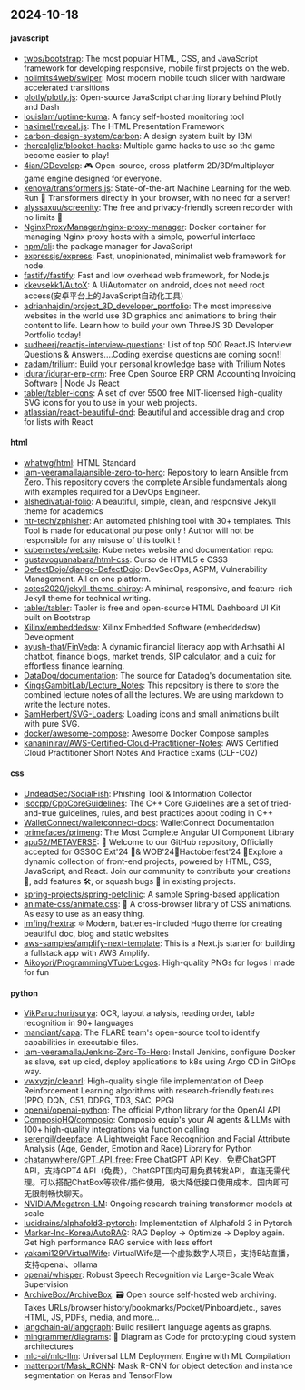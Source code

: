 ## 2024-10-18

#### javascript
* [twbs/bootstrap](https://github.com/twbs/bootstrap): The most popular HTML, CSS, and JavaScript framework for developing responsive, mobile first projects on the web.
* [nolimits4web/swiper](https://github.com/nolimits4web/swiper): Most modern mobile touch slider with hardware accelerated transitions
* [plotly/plotly.js](https://github.com/plotly/plotly.js): Open-source JavaScript charting library behind Plotly and Dash
* [louislam/uptime-kuma](https://github.com/louislam/uptime-kuma): A fancy self-hosted monitoring tool
* [hakimel/reveal.js](https://github.com/hakimel/reveal.js): The HTML Presentation Framework
* [carbon-design-system/carbon](https://github.com/carbon-design-system/carbon): A design system built by IBM
* [therealgliz/blooket-hacks](https://github.com/therealgliz/blooket-hacks): Multiple game hacks to use so the game become easier to play!
* [4ian/GDevelop](https://github.com/4ian/GDevelop): 🎮 Open-source, cross-platform 2D/3D/multiplayer game engine designed for everyone.
* [xenova/transformers.js](https://github.com/xenova/transformers.js): State-of-the-art Machine Learning for the web. Run 🤗 Transformers directly in your browser, with no need for a server!
* [alyssaxuu/screenity](https://github.com/alyssaxuu/screenity): The free and privacy-friendly screen recorder with no limits 🎥
* [NginxProxyManager/nginx-proxy-manager](https://github.com/NginxProxyManager/nginx-proxy-manager): Docker container for managing Nginx proxy hosts with a simple, powerful interface
* [npm/cli](https://github.com/npm/cli): the package manager for JavaScript
* [expressjs/express](https://github.com/expressjs/express): Fast, unopinionated, minimalist web framework for node.
* [fastify/fastify](https://github.com/fastify/fastify): Fast and low overhead web framework, for Node.js
* [kkevsekk1/AutoX](https://github.com/kkevsekk1/AutoX): A UiAutomator on android, does not need root access(安卓平台上的JavaScript自动化工具)
* [adrianhajdin/project_3D_developer_portfolio](https://github.com/adrianhajdin/project_3D_developer_portfolio): The most impressive websites in the world use 3D graphics and animations to bring their content to life. Learn how to build your own ThreeJS 3D Developer Portfolio today!
* [sudheerj/reactjs-interview-questions](https://github.com/sudheerj/reactjs-interview-questions): List of top 500 ReactJS Interview Questions & Answers....Coding exercise questions are coming soon!!
* [zadam/trilium](https://github.com/zadam/trilium): Build your personal knowledge base with Trilium Notes
* [idurar/idurar-erp-crm](https://github.com/idurar/idurar-erp-crm): Free Open Source ERP CRM Accounting Invoicing Software | Node Js React
* [tabler/tabler-icons](https://github.com/tabler/tabler-icons): A set of over 5500 free MIT-licensed high-quality SVG icons for you to use in your web projects.
* [atlassian/react-beautiful-dnd](https://github.com/atlassian/react-beautiful-dnd): Beautiful and accessible drag and drop for lists with React

#### html
* [whatwg/html](https://github.com/whatwg/html): HTML Standard
* [iam-veeramalla/ansible-zero-to-hero](https://github.com/iam-veeramalla/ansible-zero-to-hero): Repository to learn Ansible from Zero. This repository covers the complete Ansible fundamentals along with examples required for a DevOps Engineer.
* [alshedivat/al-folio](https://github.com/alshedivat/al-folio): A beautiful, simple, clean, and responsive Jekyll theme for academics
* [htr-tech/zphisher](https://github.com/htr-tech/zphisher): An automated phishing tool with 30+ templates. This Tool is made for educational purpose only ! Author will not be responsible for any misuse of this toolkit !
* [kubernetes/website](https://github.com/kubernetes/website): Kubernetes website and documentation repo:
* [gustavoguanabara/html-css](https://github.com/gustavoguanabara/html-css): Curso de HTML5 e CSS3
* [DefectDojo/django-DefectDojo](https://github.com/DefectDojo/django-DefectDojo): DevSecOps, ASPM, Vulnerability Management. All on one platform.
* [cotes2020/jekyll-theme-chirpy](https://github.com/cotes2020/jekyll-theme-chirpy): A minimal, responsive, and feature-rich Jekyll theme for technical writing.
* [tabler/tabler](https://github.com/tabler/tabler): Tabler is free and open-source HTML Dashboard UI Kit built on Bootstrap
* [Xilinx/embeddedsw](https://github.com/Xilinx/embeddedsw): Xilinx Embedded Software (embeddedsw) Development
* [ayush-that/FinVeda](https://github.com/ayush-that/FinVeda): A dynamic financial literacy app with Arthsathi AI chatbot, finance blogs, market trends, SIP calculator, and a quiz for effortless finance learning.
* [DataDog/documentation](https://github.com/DataDog/documentation): The source for Datadog's documentation site.
* [KingsGambitLab/Lecture_Notes](https://github.com/KingsGambitLab/Lecture_Notes): This repository is there to store the combined lecture notes of all the lectures. We are using markdown to write the lecture notes.
* [SamHerbert/SVG-Loaders](https://github.com/SamHerbert/SVG-Loaders): Loading icons and small animations built with pure SVG.
* [docker/awesome-compose](https://github.com/docker/awesome-compose): Awesome Docker Compose samples
* [kananinirav/AWS-Certified-Cloud-Practitioner-Notes](https://github.com/kananinirav/AWS-Certified-Cloud-Practitioner-Notes): AWS Certified Cloud Practitioner Short Notes And Practice Exams (CLF-C02)

#### css
* [UndeadSec/SocialFish](https://github.com/UndeadSec/SocialFish): Phishing Tool & Information Collector
* [isocpp/CppCoreGuidelines](https://github.com/isocpp/CppCoreGuidelines): The C++ Core Guidelines are a set of tried-and-true guidelines, rules, and best practices about coding in C++
* [WalletConnect/walletconnect-docs](https://github.com/WalletConnect/walletconnect-docs): WalletConnect Documentation
* [primefaces/primeng](https://github.com/primefaces/primeng): The Most Complete Angular UI Component Library
* [apu52/METAVERSE](https://github.com/apu52/METAVERSE): 🚀 Welcome to our GitHub repository, Officially accepted for GSSOC Ext'24 🌟& WOB'24🌟Hactoberfest'24 🌟Explore a dynamic collection of front-end projects, powered by HTML, CSS, JavaScript, and React. Join our community to contribute your creations 🎨, add features 🛠️, or squash bugs 🐛 in existing projects.
* [spring-projects/spring-petclinic](https://github.com/spring-projects/spring-petclinic): A sample Spring-based application
* [animate-css/animate.css](https://github.com/animate-css/animate.css): 🍿 A cross-browser library of CSS animations. As easy to use as an easy thing.
* [imfing/hextra](https://github.com/imfing/hextra): 🔯 Modern, batteries-included Hugo theme for creating beautiful doc, blog and static websites
* [aws-samples/amplify-next-template](https://github.com/aws-samples/amplify-next-template): This is a Next.js starter for building a fullstack app with AWS Amplify.
* [Aikoyori/ProgrammingVTuberLogos](https://github.com/Aikoyori/ProgrammingVTuberLogos): High-quality PNGs for logos I made for fun

#### python
* [VikParuchuri/surya](https://github.com/VikParuchuri/surya): OCR, layout analysis, reading order, table recognition in 90+ languages
* [mandiant/capa](https://github.com/mandiant/capa): The FLARE team's open-source tool to identify capabilities in executable files.
* [iam-veeramalla/Jenkins-Zero-To-Hero](https://github.com/iam-veeramalla/Jenkins-Zero-To-Hero): Install Jenkins, configure Docker as slave, set up cicd, deploy applications to k8s using Argo CD in GitOps way.
* [vwxyzjn/cleanrl](https://github.com/vwxyzjn/cleanrl): High-quality single file implementation of Deep Reinforcement Learning algorithms with research-friendly features (PPO, DQN, C51, DDPG, TD3, SAC, PPG)
* [openai/openai-python](https://github.com/openai/openai-python): The official Python library for the OpenAI API
* [ComposioHQ/composio](https://github.com/ComposioHQ/composio): Composio equip's your AI agents & LLMs with 100+ high-quality integrations via function calling
* [serengil/deepface](https://github.com/serengil/deepface): A Lightweight Face Recognition and Facial Attribute Analysis (Age, Gender, Emotion and Race) Library for Python
* [chatanywhere/GPT_API_free](https://github.com/chatanywhere/GPT_API_free): Free ChatGPT API Key，免费ChatGPT API，支持GPT4 API（免费），ChatGPT国内可用免费转发API，直连无需代理。可以搭配ChatBox等软件/插件使用，极大降低接口使用成本。国内即可无限制畅快聊天。
* [NVIDIA/Megatron-LM](https://github.com/NVIDIA/Megatron-LM): Ongoing research training transformer models at scale
* [lucidrains/alphafold3-pytorch](https://github.com/lucidrains/alphafold3-pytorch): Implementation of Alphafold 3 in Pytorch
* [Marker-Inc-Korea/AutoRAG](https://github.com/Marker-Inc-Korea/AutoRAG): RAG Deploy -> Optimize -> Deploy again. Get high performance RAG service with less effort
* [yakami129/VirtualWife](https://github.com/yakami129/VirtualWife): VirtualWife是一个虚拟数字人项目，支持B站直播，支持openai、ollama
* [openai/whisper](https://github.com/openai/whisper): Robust Speech Recognition via Large-Scale Weak Supervision
* [ArchiveBox/ArchiveBox](https://github.com/ArchiveBox/ArchiveBox): 🗃 Open source self-hosted web archiving. Takes URLs/browser history/bookmarks/Pocket/Pinboard/etc., saves HTML, JS, PDFs, media, and more...
* [langchain-ai/langgraph](https://github.com/langchain-ai/langgraph): Build resilient language agents as graphs.
* [mingrammer/diagrams](https://github.com/mingrammer/diagrams): 🎨 Diagram as Code for prototyping cloud system architectures
* [mlc-ai/mlc-llm](https://github.com/mlc-ai/mlc-llm): Universal LLM Deployment Engine with ML Compilation
* [matterport/Mask_RCNN](https://github.com/matterport/Mask_RCNN): Mask R-CNN for object detection and instance segmentation on Keras and TensorFlow
